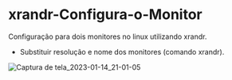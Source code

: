 # xrandr-Configura-o-Monitor
Configuração para dois monitores no linux utilizando xrandr.

- Substituir resolução e nome dos monitores (comando xrandr).

![Captura de tela_2023-01-14_21-01-05](https://user-images.githubusercontent.com/79861755/212502386-4f5277eb-112e-4b26-b0b9-51c80c3e24b2.png)
